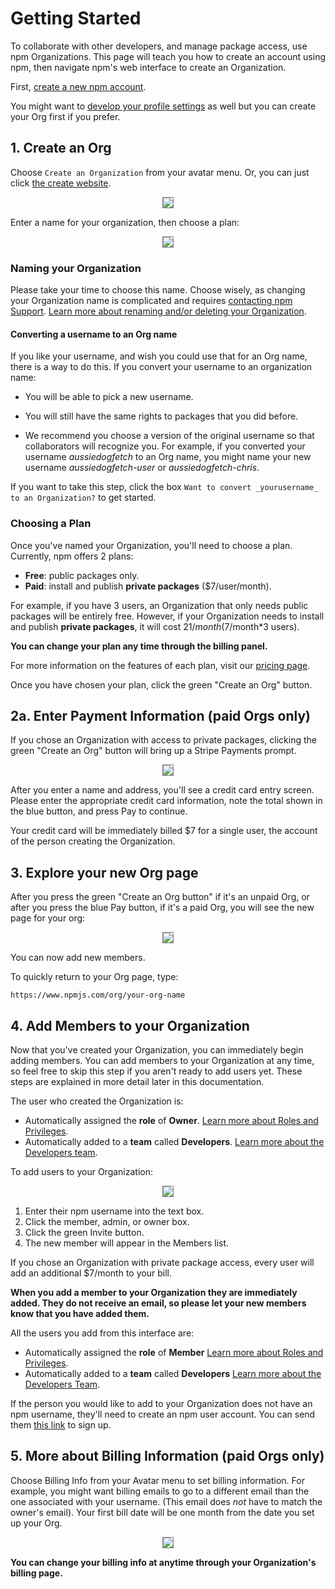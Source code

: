 # Getting Started

To collaborate with other developers, and manage package access, use npm Organizations. This page will teach you how to create an account using npm, then navigate npm's web interface to create an Organization.

First, [create a new npm account](https://docs.npmjs.com/getting-started/installing-node). 

You might want to [develop your profile settings](https://docs.npmjs.com/getting-started/modifying_your_profile_from_command_line) as well but you can create your Org first if you prefer. 

## 1. Create an Org

Choose `Create an Organization` from your avatar menu. Or, you can just click [the create website].

<div style="text-align: center;"><img src="avatar-menu-create-org.png" style="border: 1px solid gray;"></div>


Enter a name for your organization, then choose a plan:


<div style="text-align: center;"><img src="create-org.png" style="border: 1px solid gray;"></div>

### Naming your Organization
Please take your time to choose this name. Choose wisely, as changing your Organization name is complicated and requires [contacting npm Support]. 
[Learn more about renaming and/or deleting your Organization].

#### Converting a username to an Org name

If you like your username, and wish you could use that for an Org name, there is a way to do this. If you convert your username to an organization name:

* You will be able to pick a new username.

* You will still have the same rights to packages that you did before.

* We recommend you choose a version of the original username so that collaborators will recognize you. For example, if you converted your username _aussiedogfetch_ to an Org name, you might name your new username _aussiedogfetch-user_ or _aussiedogfetch-chris_.

If you want to take this step, click the box `Want to convert _yourusername_ to an Organization?` to get started. 

### Choosing a Plan 

Once you've named your Organization, you'll need to choose a plan.
Currently, npm offers 2 plans:

  - **Free**: public packages only.
  - **Paid**: install and publish **private packages** ($7/user/month).

For example, if you have 3 users, an Organization that only needs public 
packages will be entirely free. However, if your Organization needs to
install and publish **private packages**, it will cost $21/month 
($7/month*3 users).

**You can change your plan any time through the billing panel.** 

For more information on the features of each plan, visit our [pricing page].

Once you have chosen your plan, click the green "Create an Org"
button.

## 2a. Enter Payment Information (paid Orgs only)

If you chose an Organization with access to private packages, clicking the
green "Create an Org" button will bring up a Stripe Payments
prompt. 

<div style="text-align: center;"><img src="credit-card-address.png" style="border: 1px solid gray;"></div>

After you enter a name and address, you'll see a credit card entry screen. Please enter the appropriate credit card information, note the total shown in the blue button, and press Pay to continue.

Your credit card will be immediately billed $7 for a single user, the
account of the person creating the Organization.

## 3. Explore your new Org page

After you press the green "Create an Org button" if it's an unpaid Org, or after you press the blue Pay button, if it's a paid Org, you will see the new page for your org:

<div style="text-align: center;"><img src="new-paid-org.png" style="border: 1px solid gray;"></div>

You can now add new members. 

To quickly return to your Org page, type: 

`https://www.npmjs.com/org/your-org-name`

## 4. Add Members to your Organization 

Now that you've created your Organization, you can immediately begin adding members. You can add members to your Organization at any time, so feel free to skip this step if you aren't ready to add users yet. These steps are explained in more detail later in this documentation.  

The user who created the Organization is:

- Automatically assigned the **role** of **Owner**. 
  [Learn more about Roles and Privileges].
- Automatically added to a **team** called **Developers**. 
  [Learn more about the Developers team].

To add users to your Organization: 

<div style="text-align: center;"><img src="member-admin-owner-invite.png" style="border: 1px solid gray;"></div>

1. Enter their npm username into the text box.
2. Click the member, admin, or owner box.
3. Click the green Invite button.
4. The new member will appear in the Members list. 

If you chose an Organization with private package access, every user will add an additional $7/month to your bill.

**When you add a member to your Organization they are immediately added. They do not receive an email, so please let your new members know that you have added them.**

All the users you add from this interface are:

- Automatically assigned the **role** of **Member**
  [Learn more about Roles and Privileges].
- Automatically added to a **team** called **Developers**
  [Learn more about the Developers Team].

If the person you would like to add to your Organization does not have an
npm username, they'll need to create an npm user account. You can send them [this link][1] to sign up.

## 5. More about Billing Information (paid Orgs only)

Choose Billing Info from your Avatar menu to set billing information. For example, you might want billing emails to go to a different email than the one associated with your username. (This email does *not* have to match the owner's email). Your first bill date will be one month from the date you set up your Org. 

<div style="text-align: center;"><img src="bill-summary.png" style="border: 1px solid gray;"></div>

**You can change your billing info at anytime through your Organization's
billing page.**

[the create website]: https://www.npmjs.com/org/create
[npm website]: https://www.npmjs.com
[pricing page]: https://www.npmjs.com/pricing
[contacting npm Support]: https://www.npmjs.com//support
[Learn more about Roles and Privileges]: /roles-and-privileges.md
[Learn more about the Developers Team]: /the-developers-team.md
[Learn more about migrating a user account]: /migrating-a-user-account.md
[Learn more about renaming and/or deleting your Organization]: renaming-and-or-deleting-an-org.md 
[1]: https://www.npmjs.com/signup

# 